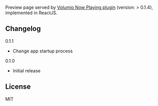 Preview page served by [Volumio Now Playing plugin](https://github.com/patrickkfkan/volumio-now-playing) (version: > 0.1.4), implemented in ReactJS.

## Changelog

0.1.1
- Change app startup process

0.1.0
- Initial release

## License

MIT
